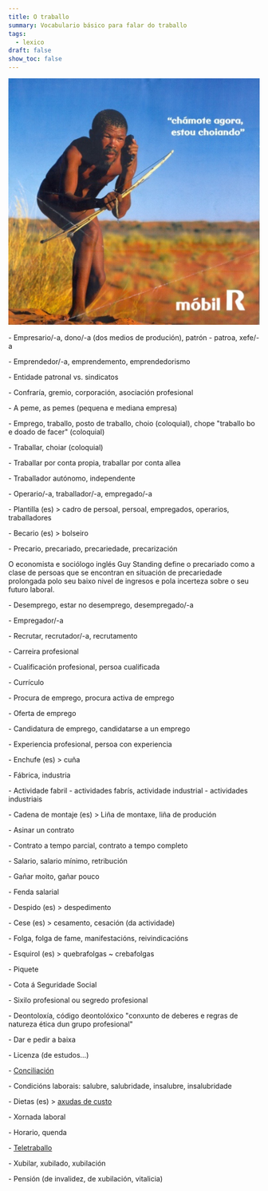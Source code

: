 ```yaml
---
title: O traballo
summary: Vocabulario básico para falar do traballo
tags:
  - lexico
draft: false
show_toc: false
---
```

![](/img/chamote_agora_estou_choiando.jpg)

<article>

\- Empresario/-a, dono/-a (dos medios de produción), patrón - patroa, xefe/-a

\- Emprendedor/-a, emprendemento, emprendedorismo

\- Entidade patronal vs. sindicatos

\- Confraría, gremio, corporación, asociación profesional

\- A peme, as pemes (pequena e mediana empresa)

\- Emprego, traballo, posto de traballo, choio (coloquial), chope "traballo bo e doado de facer" (coloquial)

\- Traballar, choiar (coloquial)

\- Traballar por conta propia, traballar por conta allea

\- Traballador autónomo, independente

\- Operario/-a, traballador/-a, empregado/-a

\- Plantilla (es) > cadro de persoal, persoal, empregados, operarios, traballadores

\- Becario (es) > bolseiro

\- Precario, precariado, precariedade, precarización

O economista e sociólogo inglés Guy Standing define o precariado como a clase de persoas que se encontran en situación de precariedade prolongada polo seu baixo nivel de ingresos e pola incerteza sobre o seu futuro laboral.

\- Desemprego, estar no desemprego, desempregado/-a

\- Empregador/-a

\- Recrutar, recrutador/-a, recrutamento

\- Carreira profesional

\- Cualificación profesional, persoa cualificada

\- Currículo

\- Procura de emprego, procura activa de emprego

\- Oferta de emprego

\- Candidatura de emprego, candidatarse a un emprego

\- Experiencia profesional, persoa con experiencia

\- Enchufe (es) > cuña

\- Fábrica, industria

\- Actividade fabril - actividades fabrís, actividade industrial - actividades industriais

\- Cadena de montaje (es) > Liña de montaxe, liña de produción

\- Asinar un contrato

\- Contrato a tempo parcial, contrato a tempo completo 

\- Salario, salario mínimo, retribución

\- Gañar moito, gañar pouco

\- Fenda salarial

\- Despido (es) > despedimento

\- Cese (es) > cesamento, cesación (da actividade)

\- Folga, folga de fame, manifestacións, reivindicacións

\- Esquirol (es) > quebrafolgas ~ crebafolgas

\- Piquete

\- Cota á Seguridade Social

\- Sixilo profesional ou segredo profesional

\- Deontoloxía, código deontolóxico "conxunto de deberes e regras de natureza ética dun grupo profesional"

\- Dar e pedir a baixa

\- Licenza (de estudos...)

\- [Conciliación](https://portaldaspalabras.gal/lexico/mira-que-din/conciliacion/)

\- Condicións laborais: salubre, salubridade, insalubre, insalubridade

\- Dietas (es) > [axudas de custo](https://portaldaspalabras.gal/lexico/mira-que-din/axuda-de-custo/)

\- Xornada laboral

\- Horario, quenda

\- [Teletraballo](https://portaldaspalabras.gal/lexico/mira-que-din/teletraballar/)

\- Xubilar, xubilado, xubilación

\- Pensión (de invalidez, de xubilación, vitalicia)

</article>

